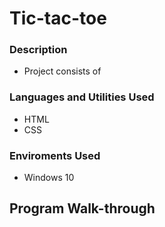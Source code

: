 # Tic-tac-toe
### Description
- Project consists of 
### Languages and Utilities Used
- HTML
- CSS
### Enviroments Used
- Windows 10
## Program Walk-through 
